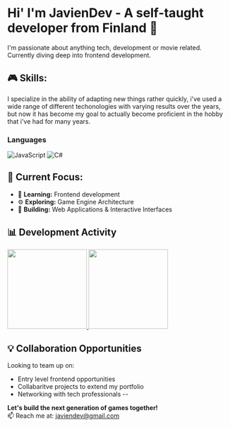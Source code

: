 # Hi' I'm JavienDev - A self-taught developer from Finland 👋
 I'm passionate about anything tech, development or movie related. Currently diving deep into frontend development.
## 🎮 Skills:
I specialize in the ability of adapting new things rather quickly, i've used a wide range of different techonologies with varying results over the years, but now it has become my goal to actually become proficient in the hobby that i've had for many years.
### Languages
![JavaScript](https://img.shields.io/badge/-JavaScript-F7DF1E?style=flat-square&logo=javascript&logoColor=black)
![C#](https://img.shields.io/badge/-C%23-239120?style=flat-square&logo=c-sharp&logoColor=white)

## 🚀 Current Focus:
- 🧠 **Learning:** Frontend development
- ⚙️ **Exploring:** Game Engine Architecture
- 🎨 **Building:** Web Applications & Interactive Interfaces

## 📊 Development Activity

<a href="https://github.com/JavienDev">
  <img height="180em" src="https://github-readme-stats.vercel.app/api?username=JavienDev&show_icons=true&theme=radical&include_all_commits=true&count_private=true"/>
  <img height="180em" src="https://github-readme-stats.vercel.app/api/top-langs/?username=JavienDev&layout=compact&theme=radical"/>
</a>

## 💡 Collaboration Opportunities
Looking to team up on:
- Entry level frontend opportunities
- Collabaritve projects to extend my portfolio
- Networking with tech professionals
--

**Let's build the next generation of games together!**  
📫 Reach me at: [javiendev@gmail.com](mailto:javiendev@gmail.com)
